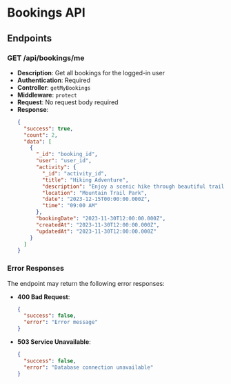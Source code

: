 # Bookings API

## Endpoints

### GET /api/bookings/me
- **Description**: Get all bookings for the logged-in user
- **Authentication**: Required
- **Controller**: `getMyBookings`
- **Middleware**: `protect`
- **Request**: No request body required
- **Response**:
  ```json
  {
    "success": true,
    "count": 2,
    "data": [
      {
        "_id": "booking_id",
        "user": "user_id",
        "activity": {
          "_id": "activity_id",
          "title": "Hiking Adventure",
          "description": "Enjoy a scenic hike through beautiful trails and breathtaking views.",
          "location": "Mountain Trail Park",
          "date": "2023-12-15T00:00:00.000Z",
          "time": "09:00 AM"
        },
        "bookingDate": "2023-11-30T12:00:00.000Z",
        "createdAt": "2023-11-30T12:00:00.000Z",
        "updatedAt": "2023-11-30T12:00:00.000Z"
      }
    ]
  }
  ```

### Error Responses

The endpoint may return the following error responses:

- **400 Bad Request**:
  ```json
  {
    "success": false,
    "error": "Error message"
  }
  ```

- **503 Service Unavailable**:
  ```json
  {
    "success": false,
    "error": "Database connection unavailable"
  }
  ``` 